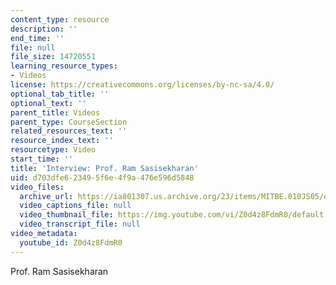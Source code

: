 ```yaml
---
content_type: resource
description: ''
end_time: ''
file: null
file_size: 14720551
learning_resource_types:
- Videos
license: https://creativecommons.org/licenses/by-nc-sa/4.0/
optional_tab_title: ''
optional_text: ''
parent_title: Videos
parent_type: CourseSection
related_resources_text: ''
resource_index_text: ''
resourcetype: Video
start_time: ''
title: 'Interview: Prof. Ram Sasisekharan'
uid: d703dfe6-2349-5f6e-4f9a-476e596d5848
video_files:
  archive_url: https://ia801307.us.archive.org/23/items/MITBE.010JS05/ocw-be010-Sasisekharan-220k_512kb.mp4
  video_captions_file: null
  video_thumbnail_file: https://img.youtube.com/vi/Z0d4z8FdmR0/default.jpg
  video_transcript_file: null
video_metadata:
  youtube_id: Z0d4z8FdmR0
---
```


Prof. Ram Sasisekharan


